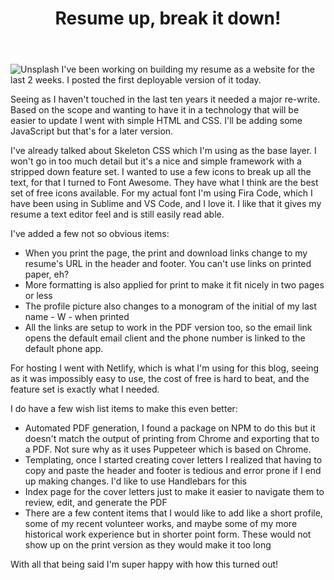 ﻿---
title: Resume up, break it down! 
subTitle: Review of my recent resume rebuild
category: "Front-end"
cover: harry-cunningham-1273668-unsplash.jpg
---
![Unsplash](harry-cunningham-1273668-unsplash.jpg)
I've been working on building my resume as a website for the last 2 weeks. I posted the first deployable version of it today. 

Seeing as I haven't touched in the last ten years it needed a major re-write. Based on the scope and wanting to have it in a technology that will be easier to update I went with simple HTML and CSS. I'll be adding some JavaScript but that's for a later version.

I've already talked about Skeleton CSS which I'm using as the base layer. I won't go in too much detail but it's a nice and simple framework with a stripped down feature set. I wanted to use a few icons to break up all the text, for that I turned to Font Awesome. They have what I think are the best set of free icons available. For my actual font I'm using Fira Code, which I have been using in Sublime and VS Code, and I love it. I like that it gives my resume a text editor feel and is still easily read able.

I've added a few not so obvious items:

 - When you print the page, the print and download links change to my resume's URL in the header and footer. You can't use links on printed paper, eh?
 - More formatting is also applied for print to make it fit nicely in two pages or less
 - The profile picture also changes to a monogram of the initial of my last name - W - when printed
 - All the links are setup to work in the PDF version too, so the email link opens the default email client and the phone number is linked to the default phone app.

For hosting I went with Netlify, which is what I'm using for this blog, seeing as it was impossibly easy to use, the cost of free is hard to beat, and the feature set is exactly what I needed.

I do have a few wish list items to make this even better:

- Automated PDF generation, I found a package on NPM to do this but it doesn't match the output of printing from Chrome and exporting that to a PDF. Not sure why as it uses Puppeteer which is based on Chrome.
- Templating, once I started creating cover letters I realized that having to copy and paste the header and footer is tedious and error prone if I end up making changes. I'd like to use Handlebars for this
- Index page for the cover letters just to make it easier to navigate them to review, edit, and generate the PDF
- There are a few content items that I would like to add like a short profile, some of my recent volunteer works, and maybe some of my more historical work experience but in shorter point form. These would not show up on the print version as they would make it too long

With all that being said I'm super happy with how this turned out!
  

